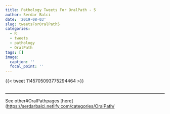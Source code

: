 ```yaml
---
title: Pathology Tweets For OralPath - 5
author: Serdar Balci
date: '2019-08-03'
slug: tweetsForOralPath5
categories:
  - R
  - tweets
  - pathology
  - OralPath
tags: []
image:
  caption: ''
  focal_point: ''
---
```



{{< tweet 1145705093775294464 >}}
<br>
<br>
<hr>


See other#OralPathpages [here](https://serdarbalci.netlify.com/categories/OralPath/
